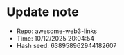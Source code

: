﻿# Update note
- Repo: awesome-web3-links
- Time: 10/12/2025 20:04:54
- Hash seed: 638958962944182607
